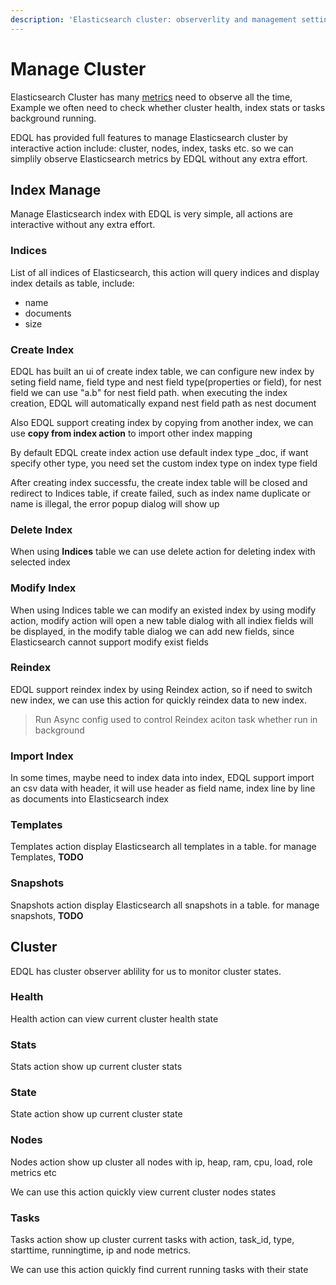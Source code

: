 ```yaml
---
description: 'Elasticsearch cluster: observerlity and management settings, index and tasks'
---
```


# Manage Cluster

Elasticsearch Cluster has many [metrics](https://www.elastic.co/guide/en/elasticsearch/reference/current/cluster.html) need to observe all the time, Example we often need to check whether cluster health, index stats or tasks background running.&#x20;

EDQL has provided full features to manage Elasticsearch cluster by interactive action include: cluster, nodes, index, tasks etc. so we can simplily observe Elasticsearch metrics by EDQL without any extra effort.

## Index Manage

Manage Elasticsearch index with EDQL is very simple, all actions are interactive without any extra effort.

### Indices

List of all indices of Elasticsearch, this action will query indices and display index details as table, include:

* name
* documents
* size

### Create Index

EDQL has built an ui of create index table, we can configure new index by seting field name, field type and nest field type(properties or field), for nest field we can use "a.b" for nest field path. when executing the index creation, EDQL will automatically expand nest field path as nest document

Also EDQL support creating index by copying from another index, we can use **copy from index action** to import other index mapping

By default EDQL create index action use default index type \_doc, if want specify other type, you need set the custom index type on index type field

After creating index successfu, the create index table will be closed and redirect to Indices table, if create failed, such as index name duplicate or name is illegal, the error popup dialog will show up

### Delete Index

When using **Indices** table we can use delete action for deleting index with selected index

### Modify Index

When using Indices table we can modify an existed index by using modify action, modify action will open a new table dialog with all indiex fields will be displayed, in the modify table dialog we can add new fields, since Elasticsearch cannot support modify exist fields

### Reindex

EDQL support reindex index by using Reindex action, so if need to switch new index, we can use this action for quickly reindex data to new index.&#x20;

> Run Async config used to control Reindex aciton task whether run in background

### Import Index

In some times, maybe need to index data into index, EDQL support import an csv data with header, it will use header as field name, index line by line as documents into Elasticsearch index

### Templates

Templates action display Elasticsearch all templates in a table. for manage Templates, **TODO**

### Snapshots

Snapshots action display Elasticsearch all snapshots in a table. for manage snapshots, **TODO**

## Cluster

EDQL has cluster observer ablility for us to monitor cluster states.

### Health

Health action can view current cluster health state

### Stats

Stats action show up current cluster stats

### State

State action show up current cluster state

### Nodes

Nodes action show up cluster all nodes with ip, heap, ram, cpu, load, role metrics etc

We can use this action quickly view current cluster nodes states

### Tasks

Tasks action show up cluster current tasks with action, task\_id, type, starttime, runningtime, ip and node metrics.

We can use this action quickly find current running tasks with their state




